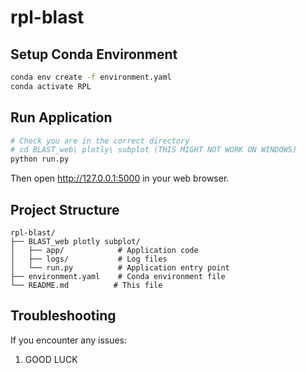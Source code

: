 # rpl-blast

## Setup Conda Environment
```bash
conda env create -f environment.yaml
conda activate RPL
```

## Run Application
```bash
# Check you are in the correct directory
# cd BLAST_web\ plotly\ subplot (THIS MIGHT NOT WORK ON WINDOWS)
python run.py
```
Then open http://127.0.0.1:5000 in your web browser.

## Project Structure
```
rpl-blast/
├── BLAST_web plotly subplot/
│   ├── app/            # Application code
│   ├── logs/           # Log files
│   └── run.py          # Application entry point
├── environment.yaml    # Conda environment file
└── README.md          # This file
```

## Troubleshooting

If you encounter any issues:
1. GOOD LUCK